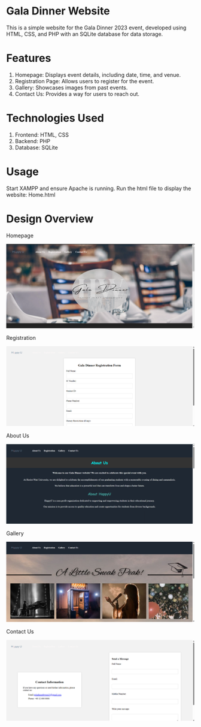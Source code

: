 # Gala Dinner Website

This is a simple website for the Gala Dinner 2023 event, developed using HTML, CSS, and PHP with an SQLite database for data storage.

# Features

1. Homepage: Displays event details, including date, time, and venue.
2. Registration Page: Allows users to register for the event.
3. Gallery: Showcases images from past events.
4. Contact Us: Provides a way for users to reach out.

# Technologies Used

1. Frontend: HTML, CSS
2. Backend: PHP
3. Database: SQLite

# Usage

Start XAMPP and ensure Apache is running.
Run the html file to display the website: Home.html

# Design Overview

Homepage

![alt text](homepage1.png)

Registration

![alt text](image-1.png)

About Us

![alt text](image-2.png)

Gallery

![alt text](image-3.png)

Contact Us

![alt text](image-4.png)
